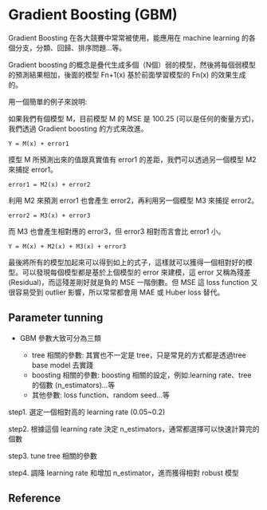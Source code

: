 # Gradient Boosting (GBM)

Gradient Boosting 在各大競賽中常常被使用，能應用在 machine learning 的各個分支，分類、回歸、排序問題...等。

Gradient boosting 的概念是疊代生成多個（N個）弱的模型，然後將每個弱模型的預測結果相加，後面的模型 Fn+1(x) 基於前面學習模型的 Fn(x) 的效果生成的。

用一個簡單的例子來說明:

如果我們有個模型 M，目前模型 M 的 MSE 是 100.25 (可以是任何的衡量方式)，我們透過 Gradient boosting 的方式來改進。

```
Y = M(x) + error1
```

摸型 M 所預測出來的值跟真實值有 error1 的差距，我們可以透過另一個模型 M2 來捕捉 error1。

```
error1 = M2(x) + error2
```

利用 M2 來預測 error1 也會產生 error2，再利用另一個模型 M3 來捕捉 error2。

```
error2 = M3(x) + error3
```

而 M3 也會產生相對應的 error3，但 error3 相對而言會比 error1 小。

```
Y = M(x) + M2(x) + M3(x) + error3
```

最後將所有的模型加起來可以得到如上的式子，這樣就可以獲得一個相對好的模型。可以發現每個模型都是基於上個模型的 error 來建模，這 error 又稱為殘差 (Residual)，而這殘差剛好就是負的 MSE 一階倒數。但 MSE 這 loss function 又很容易受到 outlier 影響，所以常常都會用 MAE 或 Huber loss 替代。


## Parameter tunning

- GBM 參數大致可分為三類

    - tree 相關的參數: 其實也不一定是 tree，只是常見的方式都是透過tree base model 去實踐
    - boosting 相關的參數: boosting 相關的設定，例如:learning rate、tree 的個數 (n_estimators)...等
    - 其他參數: loss function、random seed...等

step1. 選定一個相對高的 learning rate (0.05~0.2)

step2. 根據這個 learning rate 決定 n_estimators，通常都選擇可以快速計算完的個數

step3. tune tree 相關的參數

step4. 調降 learning rate 和增加 n_estimator，進而獲得相對 robust 模型


## Reference

[]()